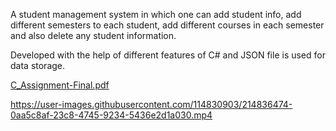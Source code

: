 A student management system in which one can add student info, add different
semesters to each student, add different courses in each semester and also delete any student information.

Developed with the help of different features of C# and JSON file is used for data storage.

[C_Assignment-Final.pdf](https://github.com/nazmulmbstucse11/Student-Management-with-C-sharp/files/10509585/C_Assignment-Final.pdf)


https://user-images.githubusercontent.com/114830903/214836474-0aa5c8af-23c8-4745-9234-5436e2d1a030.mp4


